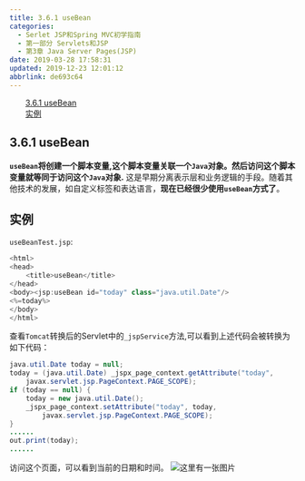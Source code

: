 ```yaml
---
title: 3.6.1 useBean
categories: 
  - Serlet JSP和Spring MVC初学指南
  - 第一部分 Servlets和JSP
  - 第3章 Java Server Pages(JSP)
date: 2019-03-28 17:58:31
updated: 2019-12-23 12:01:12
abbrlink: de693c64
---
```

<div id='my_toc'><a href="/JavaReadingNotes/de693c64/#3-6-1-useBean" class="header_2">3.6.1 useBean</a>&nbsp;<br><a href="/JavaReadingNotes/de693c64/#实例" class="header_2">实例</a>&nbsp;<br></div>
<style>.header_1{margin-left: 1em;}.header_2{margin-left: 2em;}.header_3{margin-left: 3em;}.header_4{margin-left: 4em;}.header_5{margin-left: 5em;}.header_6{margin-left: 6em;}</style>
<!--more-->
<script>if (navigator.platform.search('arm')==-1){document.getElementById('my_toc').style.display = 'none';}var e,p = document.getElementsByTagName('p');while (p.length>0) {e = p[0];e.parentElement.removeChild(e);}</script>

<!--end-->
## 3.6.1 useBean ##
**`useBean`将创建一个脚本变量,这个脚本变量关联一个`Java`对象。然后访问这个脚本变量就等同于访问这个`Java`对象.**
这是早期分离表示层和业务逻辑的手段。随着其他技术的发展，如自定义标签和表达语言，**现在已经很少使用`useBean`方式了**。
## 实例 ##
`useBeanTest.jsp`:
```java
<html>
<head>
    <title>useBean</title>
</head>
<body><jsp:useBean id="today" class="java.util.Date"/>
<%=today%>
</body>
</html>
```
查看`Tomcat`转换后的Servlet中的`_jspService`方法,可以看到上述代码会被转换为如下代码：
```java
java.util.Date today = null;
today = (java.util.Date) _jspx_page_context.getAttribute("today",
    javax.servlet.jsp.PageContext.PAGE_SCOPE);
if (today == null) {
    today = new java.util.Date();
    _jspx_page_context.setAttribute("today", today,
        javax.servlet.jsp.PageContext.PAGE_SCOPE);
}
......
out.print(today);
......
```
访问这个页面，可以看到当前的日期和时间。
![这里有一张图片](https://image-1257720033.cos.ap-shanghai.myqcloud.com/blog/readbooknote/ServlerJSPAndSpring%20MVCChuXueZhiNan/Chapter3/5.png)
